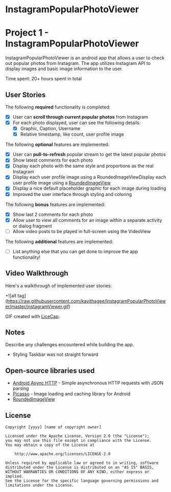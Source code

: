# InstagramPopularPhotoViewer
# Project 1 - InstagramPopularPhotoViewer

InstagramPopularPhotoViewer is an android app that allows a user to check out popular photos from Instagram. The app utilizes Instagram API to display images and basic image information to the user.

Time spent: 20+ hours spent in total

## User Stories

The following **required** functionality is completed:

* [x] User can **scroll through current popular photos** from Instagram
* [x] For each photo displayed, user can see the following details:
  * [x] Graphic, Caption, Username
  * [x] Relative timestamp, like count, user profile image

The following **optional** features are implemented:

* [x] User can **pull-to-refresh** popular stream to get the latest popular photos
* [x] Show latest comments for each photo
* [x] Display each photo with the same style and proportions as the real Instagram
* [x] Display each user profile image using a RoundedImageViewDisplay each user profile image using a [RoundedImageView](https://github.com/vinc3m1/RoundedImageView)
* [x] Display a nice default placeholder graphic for each image during loading
* [x] Improved the user interface through styling and coloring

The following **bonus** features are implemented:

* [x] Show last 2 comments for each photo
* [x] Allow user to view all comments for an image within a separate activity or dialog fragment
* [ ] Allow video posts to be played in full-screen using the VideoView

The following **additional** features are implemented:

* [ ] List anything else that you can get done to improve the app functionality!

## Video Walkthrough 

Here's a walkthrough of implemented user stories:

+![alt tag] (https://raw.githubusercontent.com/kavithagee/InstagramPopularPhotoViewer/master/instagramViewer.gif)

GIF created with [LiceCap](http://www.cockos.com/licecap/).

## Notes

Describe any challenges encountered while building the app.
- Styling Taskbar was not straight forward

## Open-source libraries used

- [Android Async HTTP](https://github.com/loopj/android-async-http) - Simple asynchronous HTTP requests with JSON parsing
- [Picasso](http://square.github.io/picasso/) - Image loading and caching library for Android
- [RoundedImageView](https://github.com/vinc3m1/RoundedImageView)

## License

    Copyright [yyyy] [name of copyright owner]

    Licensed under the Apache License, Version 2.0 (the "License");
    you may not use this file except in compliance with the License.
    You may obtain a copy of the License at

        http://www.apache.org/licenses/LICENSE-2.0

    Unless required by applicable law or agreed to in writing, software
    distributed under the License is distributed on an "AS IS" BASIS,
    WITHOUT WARRANTIES OR CONDITIONS OF ANY KIND, either express or implied.
    See the License for the specific language governing permissions and
    limitations under the License.
